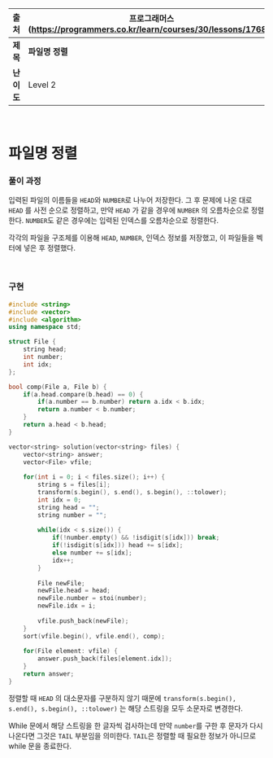 |    출처    | 프로그래머스 (https://programmers.co.kr/learn/courses/30/lessons/17686) |
| :--------: | ------------------------------------------------------------ |
|  **제목**  | **파일명 정렬**                                              |
| **난이도** | Level 2                                                      |

<br />

# 파일명 정렬

### 풀이 과정

입력된 파일의 이름들을 `HEAD`와 `NUMBER`로 나누어 저장한다. 그 후 문제에 나온 대로 `HEAD` 를 사전 순으로 정렬하고, 만약 `HEAD` 가 같을 경우에 `NUMBER` 의 오름차순으로 정렬한다. `NUMBER`도 같은 경우에는 입력된 인덱스를 오름차순으로 정렬한다.

각각의 파일을 구조체를 이용해 `HEAD`, `NUMBER`, 인덱스 정보를 저장했고, 이 파일들을 벡터에 넣은 후 정렬했다.

<br />

### 구현

```c++
#include <string>
#include <vector>
#include <algorithm>
using namespace std;

struct File {
    string head;
    int number;
    int idx;
};

bool comp(File a, File b) {
    if(a.head.compare(b.head) == 0) {
        if(a.number == b.number) return a.idx < b.idx;
        return a.number < b.number;
    }
    return a.head < b.head;
}

vector<string> solution(vector<string> files) {
    vector<string> answer;
    vector<File> vfile;
    
    for(int i = 0; i < files.size(); i++) {
        string s = files[i];
        transform(s.begin(), s.end(), s.begin(), ::tolower);
        int idx = 0;
        string head = "";
        string number = "";
        
        while(idx < s.size()) {
            if(!number.empty() && !isdigit(s[idx])) break;
            if(!isdigit(s[idx])) head += s[idx];
            else number += s[idx];
            idx++;
        }
        
        File newFile;
        newFile.head = head;
        newFile.number = stoi(number);
        newFile.idx = i;
        
        vfile.push_back(newFile);
    }
    sort(vfile.begin(), vfile.end(), comp);
    
    for(File element: vfile) {
        answer.push_back(files[element.idx]);
    }
    return answer;
}
```

정렬할 때 `HEAD` 의 대소문자를 구분하지 않기 때문에 `transform(s.begin(), s.end(), s.begin(), ::tolower)` 는 해당 스트링을 모두 소문자로 변경한다.

While 문에서 해당 스트링을 한 글자씩 검사하는데 만약 `number`를 구한 후 문자가 다시 나온다면 그것은 `TAIL` 부분임을 의미한다. `TAIL`은 정렬할 때 필요한 정보가 아니므로 while 문을 종료한다.

